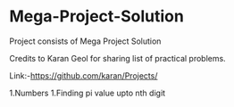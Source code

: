 # Mega-Project-Solution
Project consists of Mega Project Solution

Credits to Karan Geol for sharing list of practical problems.

Link:-https://github.com/karan/Projects/

1.Numbers
    1.Finding pi value upto nth digit
